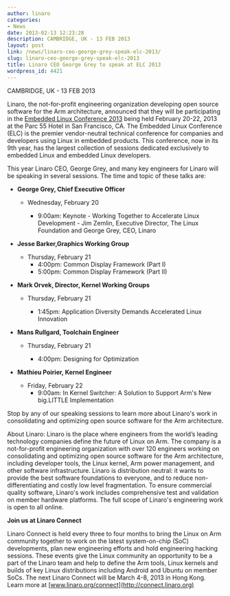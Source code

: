 ```yaml
---
author: linaro
categories:
- News
date: 2013-02-13 12:23:28
description: CAMBRIDGE, UK - 13 FEB 2013
layout: post
link: /news/linaro-ceo-george-grey-speak-elc-2013/
slug: linaro-ceo-george-grey-speak-elc-2013
title: Linaro CEO George Grey to speak at ELC 2013
wordpress_id: 4421
---
```


CAMBRIDGE, UK - 13 FEB 2013

Linaro, the not-for-profit engineering organization developing open source software for the Arm architecture, announced that they will be participating in the [Embedded Linux Conference 2013](http://events.linuxfoundation.org/events/embedded-linux-conference) being held February 20-22, 2013 at the Parc 55 Hotel in San Francisco, CA. The Embedded Linux Conference (ELC) is the premier vendor-neutral technical conference for companies and developers using Linux in embedded products. This conference, now in its 9th year, has the largest collection of sessions dedicated exclusively to embedded Linux and embedded Linux developers.

This year Linaro CEO, George Grey, and many key engineers for Linaro will be speaking in several sessions. The time and topic of these talks are:

  * **George Grey, Chief Executive Officer**

    * Wednesday, February 20

      * 9:00am: Keynote - Working Together to Accelerate Linux Development - Jim Zemlin, Executive Director, The Linux Foundation and George Grey, CEO, Linaro

  * **Jesse Barker,Graphics Working Group**

    * Thursday, February 21
      * 4:00pm: Common Display Framework (Part I)
	  * 5:00pm: Common Display Framework (Part II)

  * **Mark Orvek, Director, Kernel Working Groups**

    * Thursday, February 21
	
      * 1:45pm: Application Diversity Demands Accelerated Linux Innovation

  * **Mans Rullgard, Toolchain Engineer**

    * Thursday, February 21
	
      * 4:00pm: Designing for Optimization

  * **Mathieu Poirier, Kernel Engineer**

    * Friday, February 22
      * 9:00am: In Kernel Switcher: A Solution to Support Arm's New big.LITTLE Implementation

Stop by any of our speaking sessions to learn more about Linaro's work in consolidating and optimizing open source software for the Arm architecture.

About Linaro:
Linaro is the place where engineers from the world’s leading technology companies define the future of Linux on Arm. The company is a not-for-profit engineering organization with over 120 engineers working on consolidating and optimizing open source software for the Arm architecture, including developer tools, the Linux kernel, Arm power management, and other software infrastructure. Linaro is distribution neutral: it wants to provide the best software foundations to everyone, and to reduce non-differentiating and costly low level fragmentation. To ensure commercial quality software, Linaro's work includes comprehensive test and validation on member hardware platforms. The full scope of Linaro's engineering work is open to all online.


**Join us at Linaro Connect**

Linaro Connect is held every three to four months to bring the Linux on Arm community together to work on the latest system-on-chip (SoC) developments, plan new engineering efforts and hold engineering hacking sessions. These events give the Linux community an opportunity to be a part of the Linaro team and help to define the Arm tools, Linux kernels and builds of key Linux distributions including Android and Ubuntu on member SoCs. The next Linaro Connect will be March 4-8, 2013 in Hong Kong. Learn more at [www.linaro.org/connect](http://connect.linaro.org)